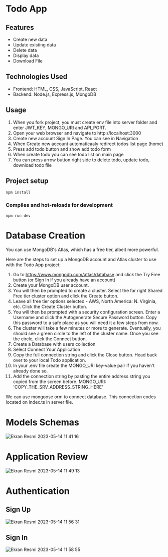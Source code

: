 # Todo App

## Features

- Create new data
- Update existing data
- Delete data
- Display data
- Download File

## Technologies Used

- Frontend: HTML, CSS, JavaScript, React
- Backend: Node.js, Express.js, MongoDB

## Usage

1. When you fork project, you must create env file into server folder and enter JWT_KEY, MONGO_URI and API_PORT.
2. Open your web browser and navigate to http://localhost:3000
3. Create new account Sign In Page. You can see in Navigation 
4. When Create new account automaticaaly redirect todos list page (home)
5. Press add todo button and show add todo form
6. When create todo you can see todo list on main page
7. You can press arrow button right side to delete todo, update todo, download todo file

## Project setup
```
npm install
```

### Compiles and hot-reloads for development
```
npm run dev
```
# Database Creation

You can use MongoDB's Atlas, which has a free tier, albeit more powerful.

Here are the steps to set up a MongoDB account and Atlas cluster to use with the Todo App project:

1.  Go to https://www.mongodb.com/atlas/database and click the Try Free button (or Sign In if you already have an account)
2.  Create your MongoDB user account.
3.  You will then be prompted to create a cluster. Select the far right Shared Free tier cluster option and click the Create button.
4.  Leave all free tier options selected - AWS, North America: N. Virginia, etc. Click the Create Cluster button.
5.  You will then be prompted with a security configuration screen. Enter a Username and click the Autogenerate Secure Password button. Copy this password to a safe place as you will need it a few steps from now.
6.  The cluster will take a few minutes or more to generate. Eventually, you should see a green circle to the left of the cluster name. Once you see the circle, click the Connect button.
7.  Create a Database with users collection
8.  Select Connect Your Application
9.  Copy the full connection string and click the Close button. Head back over to your local Todo application.
10.  In your .env file create the MONGO_URI key-value pair if you haven't already done so.
11. Add the connection string by pasting the entire address string you copied from the screen before. MONGO_URI: 'COPY_THE_SRV_ADDRESS_STRING_HERE'

We can use mongoose orm to connect database. This connection codes located on index.ts in server file.

# Models Schemas
![Ekran Resmi 2023-05-14 11 41 16](https://github.com/emrecolak-23/express-react-todos/assets/76963353/ced58d22-5c6c-4d2e-9caa-fe2b4571c16d)

# Application Review

![Ekran Resmi 2023-05-14 11 49 13](https://github.com/emrecolak-23/express-react-todos/assets/76963353/7a2da953-87e2-416c-949e-27262bfca9ea)

# Authentication

## Sign Up

![Ekran Resmi 2023-05-14 11 56 31](https://github.com/emrecolak-23/express-react-todos/assets/76963353/df41fccb-1fd4-44ee-bce0-7ccd19543f79)

## Sign In

![Ekran Resmi 2023-05-14 11 58 55](https://github.com/emrecolak-23/express-react-todos/assets/76963353/32e5f8b3-9590-40ea-8b33-6f23e09feda1)





